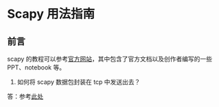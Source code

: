 # Scapy 用法指南

## 前言

scapy 的教程可以参考[官方网站](https://scapy.net/)，其中包含了官方文档以及创作者编写的一些 PPT、notebook 等。



1. 如何将 scapy 数据包封装在 tcp 中发送出去？

答：参考[此处](https://guedou.github.io/talks/2022_GreHack/Scapy%20in%200x30%20minutes.slides.html#/36)